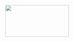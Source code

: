 
<p align="center">
<img src="https://user-images.githubusercontent.com/37929992/160231026-e3e79440-fc20-4f5d-a3b2-21ccc2674148.png" width="200px" height="100px">
</p>
